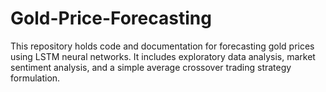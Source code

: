 # Gold-Price-Forecasting
This repository holds code and documentation for forecasting gold prices using LSTM neural networks. It includes exploratory data analysis, market sentiment analysis, and a simple average crossover trading strategy formulation.
